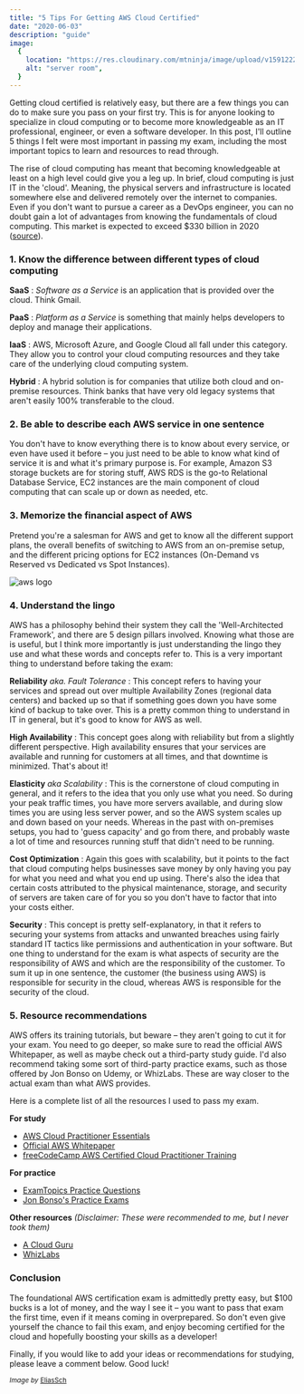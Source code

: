 ```yaml
---
title: "5 Tips For Getting AWS Cloud Certified"
date: "2020-06-03"
description: "guide"
image:
  {
    location: "https://res.cloudinary.com/mtninja/image/upload/v1591222910/code-conveyor/server-2160321_1280.jpg",
    alt: "server room",
  }
---
```


Getting cloud certified is relatively easy, but there are a few things you can do to make sure you pass on your first try. This is for anyone looking to specialize in cloud computing or to become more knowledgeable as an IT professional, engineer, or even a software developer. In this post, I'll outline 5 things I felt were most important in passing my exam, including the most important topics to learn and resources to read through.

The rise of cloud computing has meant that becoming knowledgeable at least on a high level could give you a leg up. In brief, cloud computing is just IT in the 'cloud'. Meaning, the physical servers and infrastructure is located somewhere else and delivered remotely over the internet to companies. Even if you don't want to pursue a career as a DevOps engineer, you can no doubt gain a lot of advantages from knowing the fundamentals of cloud computing. This market is expected to exceed \$330 billion in 2020 (<a href="https://hostingtribunal.com/blog/cloud-computing-statistics/" target="_blank">source</a>).

### 1. Know the difference between different types of cloud computing

**SaaS**
: _Software as a Service_ is an application that is provided over the cloud. Think Gmail.

**PaaS**
: _Platform as a Service_ is something that mainly helps developers to deploy and manage their applications.

**IaaS**
: AWS, Microsoft Azure, and Google Cloud all fall under this category. They allow you to control your cloud computing resources and they take care of the underlying cloud computing system.

**Hybrid**
: A hybrid solution is for companies that utilize both cloud and on-premise resources. Think banks that have very old legacy systems that aren't easily 100% transferable to the cloud.

### 2. Be able to describe each AWS service in one sentence

You don't have to know everything there is to know about every service, or even have used it before – you just need to be able to know what kind of service it is and what it's primary purpose is. For example, Amazon S3 storage buckets are for storing stuff, AWS RDS is the go-to Relational Database Service, EC2 instances are the main component of cloud computing that can scale up or down as needed, etc.

### 3. Memorize the financial aspect of AWS

Pretend you're a salesman for AWS and get to know all the different support plans, the overall benefits of switching to AWS from an on-premise setup, and the different pricing options for EC2 instances (On-Demand vs Reserved vs Dedicated vs Spot Instances).

![aws logo](https://res.cloudinary.com/mtninja/image/upload/v1591222910/code-conveyor/500px-Amazon_Web_Services_Logo.png)

### 4. Understand the lingo

AWS has a philosophy behind their system they call the 'Well-Architected Framework', and there are 5 design pillars involved. Knowing what those are is useful, but I think more importantly is just understanding the lingo they use and what these words and concepts refer to. This is a very important thing to understand before taking the exam:

**Reliability** _aka. Fault Tolerance_
: This concept refers to having your services and spread out over multiple Availability Zones (regional data centers) and backed up so that if something goes down you have some kind of backup to take over. This is a pretty common thing to understand in IT in general, but it's good to know for AWS as well.

**High Availability**
: This concept goes along with reliability but from a slightly different perspective. High availability ensures that your services are available and running for customers at all times, and that downtime is minimized. That's about it!

**Elasticity** _aka Scalability_
: This is the cornerstone of cloud computing in general, and it refers to the idea that you only use what you need. So during your peak traffic times, you have more servers available, and during slow times you are using less server power, and so the AWS system scales up and down based on your needs. Whereas in the past with on-premises setups, you had to 'guess capacity' and go from there, and probably waste a lot of time and resources running stuff that didn't need to be running.

**Cost Optimization**
: Again this goes with scalability, but it points to the fact that cloud computing helps businesses save money by only having you pay for what you need and what you end up using. There's also the idea that certain costs attributed to the physical maintenance, storage, and security of servers are taken care of for you so you don't have to factor that into your costs either.

**Security**
: This concept is pretty self-explanatory, in that it refers to securing your systems from attacks and unwanted breaches using fairly standard IT tactics like permissions and authentication in your software. But one thing to understand for the exam is what aspects of security are the responsibility of AWS and which are the responsibility of the customer. To sum it up in one sentence, the customer (the business using AWS) is responsible for security in the cloud, whereas AWS is responsible for the security of the cloud.

### 5. Resource recommendations

AWS offers its training tutorials, but beware – they aren't going to cut it for your exam. You need to go deeper, so make sure to read the official AWS Whitepaper, as well as maybe check out a third-party study guide. I'd also recommend taking some sort of third-party practice exams, such as those offered by Jon Bonso on Udemy, or WhizLabs. These are way closer to the actual exam than what AWS provides.

Here is a complete list of all the resources I used to pass my exam.

**For study**

- <a href="https://www.aws.training/Details/Curriculum?id=27076" target="_blank">AWS Cloud Practitioner Essentials</a>
- <a href="https://d1.awsstatic.com/whitepapers/aws-overview.pdf" target="_blank">Official AWS Whitepaper</a>
- <a href="https://youtu.be/3hLmDS179YE" target="_blank">freeCodeCamp AWS Certified Cloud Practitioner Training</a>

**For practice**

- <a href="https://www.examtopics.com/exams/amazon/aws-certified-cloud-practitioner/" target="_blank">ExamTopics Practice Questions</a>
- <a href="https://www.udemy.com/course/aws-certified-cloud-practitioner-practice-exams-amazon/" target="_blank">Jon Bonso's Practice Exams</a>

**Other resources** _(Disclaimer: These were recommended to me, but I never took them)_

- <a href="https://acloud.guru/" target="_blank">A Cloud Guru</a>
- <a href="https://www.whizlabs.com/aws-certified-cloud-practitioner/" target="_blank">WhizLabs</a>

### Conclusion

The foundational AWS certification exam is admittedly pretty easy, but \$100 bucks is a lot of money, and the way I see it – you want to pass that exam the first time, even if it means coming in overprepared. So don't even give yourself the chance to fail this exam, and enjoy becoming certified for the cloud and hopefully boosting your skills as a developer!

Finally, if you would like to add your ideas or recommendations for studying, please leave a comment below. Good luck!

<sub>_Image by_ <a href="https://pixabay.com/users/EliasSch-3372715/?utm_source=link-attribution&utm_medium=referral&utm_campaign=image&utm_content=2160321" target="_blank">EliasSch</a></sub>

